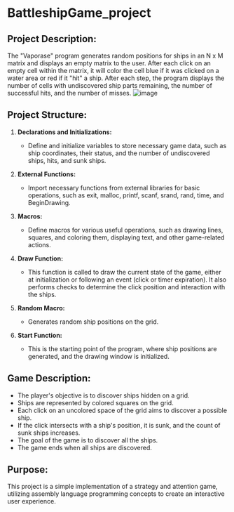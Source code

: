 # BattleshipGame_project

## Project Description:

The "Vaporase" program generates random positions for ships in an N x M matrix and displays an empty matrix to the user. After each click on an empty cell within the matrix, it will color the cell blue if it was clicked on a water area or red if it "hit" a ship. After each step, the program displays the number of cells with undiscovered ship parts remaining, the number of successful hits, and the number of misses.
![image](https://github.com/mosilaluciana/BattleshipGame_project/assets/126771141/2a305b8e-4fa9-4127-b0d5-af6d0216ab08)

## Project Structure:

1. **Declarations and Initializations:**
   - Define and initialize variables to store necessary game data, such as ship coordinates, their status, and the number of undiscovered ships, hits, and sunk ships.

2. **External Functions:**
   - Import necessary functions from external libraries for basic operations, such as exit, malloc, printf, scanf, srand, rand, time, and BeginDrawing.

3. **Macros:**
   - Define macros for various useful operations, such as drawing lines, squares, and coloring them, displaying text, and other game-related actions.

4. **Draw Function:**
   - This function is called to draw the current state of the game, either at initialization or following an event (click or timer expiration). It also performs checks to determine the click position and interaction with the ships.

5. **Random Macro:**
   - Generates random ship positions on the grid.

6. **Start Function:**
   - This is the starting point of the program, where ship positions are generated, and the drawing window is initialized.

## Game Description:

- The player's objective is to discover ships hidden on a grid.
- Ships are represented by colored squares on the grid.
- Each click on an uncolored space of the grid aims to discover a possible ship.
- If the click intersects with a ship's position, it is sunk, and the count of sunk ships increases.
- The goal of the game is to discover all the ships.
- The game ends when all ships are discovered.

## Purpose:

This project is a simple implementation of a strategy and attention game, utilizing assembly language programming concepts to create an interactive user experience.
